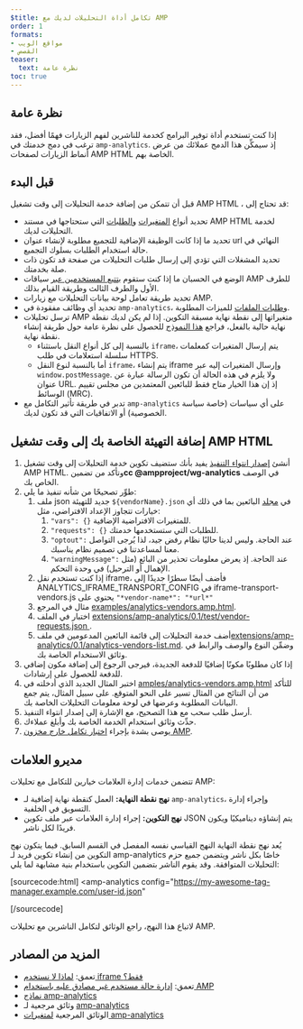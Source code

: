 ```yaml
---
$title: تكامل أداة التحليلات لديك مع AMP
order: 1
formats:
- مواقع الويب
- القصص
teaser:
  text: نظرة عامة
toc: true
---
```


<!--
This file is imported from https://github.com/ampproject/amphtml/blob/master/extensions/amp-analytics/integrating-analytics.md.
Please do not change this file.
If you have found a bug or an issue please
have a look and request a pull request there.
-->

## نظرة عامة <a></a>

إذا كنت تستخدم أداة توفير البرامج كخدمة للناشرين لفهم الزيارات فهمًا أفضل، فقد ترغب في دمج خدمتك في `amp-analytics`. إذ سيمكِّن هذا الدمج عملائك من عرض أنماط الزيارات لصفحات AMP HTML الخاصة بهم.

## قبل البدء <a name="before-you-begin"></a>

قبل أن تتمكن من إضافة خدمة التحليلات إلى وقت تشغيل AMP HTML ، قد تحتاج إلى:

- تحديد أنواع [المتغيرات](https://github.com/ampproject/amphtml/blob/master/extensions/amp-analytics/analytics-vars.md) و[الطلبات](https://github.com/ampproject/amphtml/blob/master/extensions/amp-analytics/amp-analytics.md#requests) التي ستحتاجها في مستند AMP HTML لخدمة التحليلات لديك.
- تحديد ما إذا كانت الوظيفة الإضافية للتجميع مطلوبة لإنشاء عنوان url النهائي في حالة استخدام الطلبات بسلوك التجميع.
- تحديد المشغلات التي تؤدي إلى إرسال طلبات التحليلات من صفحة قد تكون ذات صلة بخدمتك.
- الوضع في الحسبان ما إذا كنت ستقوم [بتتبع المستخدمين عبر](https://github.com/ampproject/amphtml/blob/master/spec/amp-managing-user-state.md) سياقات AMP للطرف الأول والطرف الثالث وطريقة القيام بذلك.
- تحديد طريقة تعامل لوحة بيانات التحليلات مع زيارات AMP.
- تحديد أي وظائف مفقودة في `amp-analytics`، و[طلبات الملفات](https://github.com/ampproject/amphtml/issues/new) للميزات المطلوبة.
- ترسل تحليلات AMP متغيراتها إلى نقطة نهاية مسبقة التكوين. إذا لم يكن لديك نقطة نهاية حالية بالفعل، فراجع [هذا النموذج](https://github.com/ampproject/amp-publisher-sample#amp-analytics-sample) للحصول على نظرة عامة حول طريقة إنشاء نقطة نهاية.
    - بالنسبة إلى كل أنواع النقل باستثناء `iframe`، يتم إرسال المتغيرات كمعلمات سلسلة استعلامات في طلب HTTPS.
    - أما بالنسبة لنوع النقل `iframe`، يتم إنشاء iframe وإرسال المتغيرات إليه عبر `window.postMessage`. ولا يلزم في هذه الحالة أن تكون الرسالة عبارة عن عنوان URL. إذ إن هذا الخيار متاح فقط للبائعين المعتمدين من مجلس تقييم الوسائط (MRC).
- تدبر في طريقة تأثير التكامل مع `amp-analytics` على أي سياسات (خاصة سياسة الخصوصية) أو الاتفاقيات التي قد تكون لديك.

## إضافة التهيئة الخاصة بك إلى وقت تشغيل AMP HTML <a name="adding-your-configuration-to-the-amp-html-runtime"></a>

1. أنشئ [إصدار انتواء التنفيذ](https://github.com/ampproject/amphtml/blob/master/extensions/amp-analytics/../../CONTRIBUTING.md#contributing-features) يفيد بأنك ستضيف تكوين خدمة التحليلات إلى وقت تشغيل AMP HTML. وتأكد من تضمين**cc @ampproject/wg-analytics** في الوصف الخاص بك.
2. طوِّر تصحيحًا من شأنه تنفيذ ما يلي:
    1. ملف json جديد للتهيئة `${vendorName}.json` في [مجلد](https://github.com/ampproject/amphtml/tree/master/extensions/amp-analytics/0.1/vendors) البائعين بما في ذلك أي خيارات تتجاوز الإعداد الافتراضي، مثل:
        1. `"vars": {}` للمتغيرات الافتراضية الإضافية.
        2. `"requests": {}` للطلبات التي ستستخدمها خدمتك.
        3. `"optout":` عند الحاجة. وليس لدينا حاليًا نظام رفض جيد، لذا يُرجى التواصل معنا لمساعدتنا في تصميم نظام يناسبك.
        4. `"warningMessage":` عند الحاجة. إذ يعرض معلومات تحذير من البائع (مثل الإهمال أو الترحيل) في وحدة التحكم.
    2. إذا كنت تستخدم نقل iframe، فأضف أيضًا سطرًا جديدًا إلى ANALYTICS_IFRAME_TRANSPORT_CONFIG في iframe-transport-vendors.js يحتوي على `"*vendor-name*": "*url*"`
    3. مثال في المرجع [examples/analytics-vendors.amp.html](https://github.com/ampproject/amphtml/blob/master/extensions/amp-analytics/../../examples/analytics-vendors.amp.html).
    4. اختبار في الملف [extensions/amp-analytics/0.1/test/vendor-requests.json ](https://github.com/ampproject/amphtml/blob/master/extensions/amp-analytics/../../extensions/amp-analytics/0.1/test/vendor-requests.json).
    5. أضف خدمة التحليلات إلى قائمة البائعين المدعومين في ملف[extensions/amp-analytics/0.1/analytics-vendors-list.md](https://github.com/ampproject/amphtml/blob/master/extensions/amp-analytics/./analytics-vendors-list.md). وضمِّن النوع والوصف والرابط في وثائق الاستخدام الخاصة بك.
3. إذا كان مطلوبًا مكونًا إضافيًا للدفعة الجديدة، فيرجى الرجوع إلى إضافة مكون إضافي للدفعة للحصول على إرشادات.
4. اختبر المثال الجديد الذي أدخلته في [amples/analytics-vendors.amp.html](https://github.com/ampproject/amphtml/blob/master/extensions/amp-analytics/../../examples/analytics-vendors.amp.html) للتأكد من أن النتائج من المثال تسير على النحو المتوقع. على سبيل المثال، يتم جمع البيانات المطلوبة وعرضها في لوحة معلومات التحليلات الخاصة بك.
5. أرسل طلب سحب مع هذا التصحيح، مع الإشارة إلى إصدار انتواء التنفيذ.
6. حدِّث وثائق استخدام الخدمة الخاصة بك وأبلغ عملاءك.
7. يوصى بشدة بإجراء [اختبار تكامل خارج مخزون AMP](https://github.com/ampproject/amphtml/blob/master/extensions/amp-analytics/../../3p/README.md#adding-proper-integration-tests).

## مديرو العلامات <a name="tag-managers"></a>

تتضمن خدمات إدارة العلامات خيارين للتكامل مع تحليلات AMP:

- **نهج نقطة النهاية:** العمل كنقطة نهاية إضافية لـ `amp-analytics`، وإجراء إدارة التسويق في الخلفية.
- **نهج التكوين:** إجراء إدارة العلامات عبر ملف تكوين JSON يتم إنشاؤه ديناميكيًا ويكون فريدًا لكل ناشر.

يُعد نهج نقطة النهاية النهج القياسي نفسه المفصل في القسم السابق. فيما يتكون نهج التكوين من إنشاء تكوين فريد لـ amp-analytics خاصًا بكل ناشر ويتضمن جميع حزم التحليلات المتوافقة. وقد يقوم الناشر بتضمين التكوين باستخدام بنية مشابهة لما يلي:

[sourcecode:html] <amp-analytics config="https://my-awesome-tag-manager.example.com/user-id.json"

>
>

[/sourcecode]

لاتباع هذا النهج، راجع الوثائق لتكامل الناشرين مع تحليلات AMP.

## المزيد من المصادر <a name="further-resources"></a>

- تعمق: [لماذا لا نستخدم iframe فقط؟](https://github.com/ampproject/amphtml/blob/master/extensions/amp-analytics/why-not-iframe.md)
- تعمق: [إدارة حالة مستخدم غير مصادق عليه باستخدام AMP](https://github.com/ampproject/amphtml/blob/master/spec/amp-managing-user-state.md)
- [نماذج amp-analytics](https://github.com/ampproject/amp-publisher-sample#amp-analytics-sample)
- وثائق مرجعية لـ [amp-analytics](https://amp.dev/documentation/components/amp-analytics)
- الوثائق المرجعية [لمتغيرات amp-analytics](https://github.com/ampproject/amphtml/blob/master/extensions/amp-analytics/analytics-vars.md)
